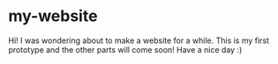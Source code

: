 # my-website

Hi! I was wondering about to make a website for a while. This is my first prototype and the other parts will come soon!
Have a nice day :)
